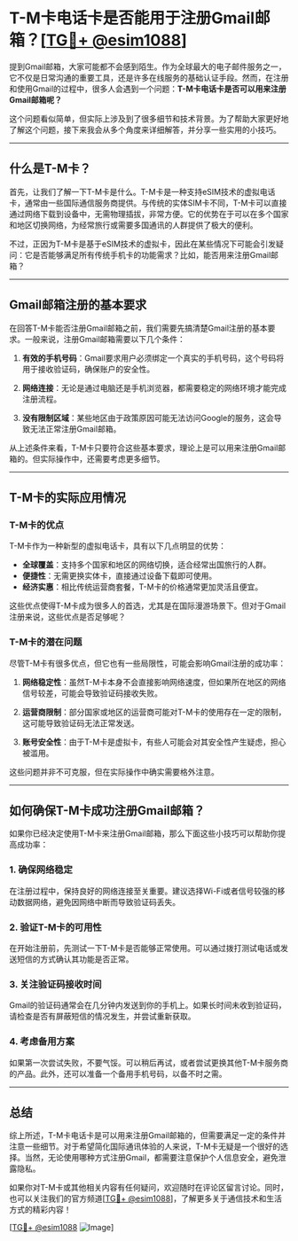 # T-M卡电话卡是否能用于注册Gmail邮箱？[[TG💪+ @esim1088](https://t.me/s/esim1088)]

提到Gmail邮箱，大家可能都不会感到陌生。作为全球最大的电子邮件服务之一，它不仅是日常沟通的重要工具，还是许多在线服务的基础认证手段。然而，在注册和使用Gmail的过程中，很多人会遇到一个问题：**T-M卡电话卡是否可以用来注册Gmail邮箱呢？**

这个问题看似简单，但实际上涉及到了很多细节和技术背景。为了帮助大家更好地了解这个问题，接下来我会从多个角度来详细解答，并分享一些实用的小技巧。

---

## 什么是T-M卡？

首先，让我们了解一下T-M卡是什么。T-M卡是一种支持eSIM技术的虚拟电话卡，通常由一些国际通信服务商提供。与传统的实体SIM卡不同，T-M卡可以直接通过网络下载到设备中，无需物理插拔，非常方便。它的优势在于可以在多个国家和地区切换网络，为经常旅行或需要多国通讯的人群提供了极大的便利。

不过，正因为T-M卡是基于eSIM技术的虚拟卡，因此在某些情况下可能会引发疑问：它是否能够满足所有传统手机卡的功能需求？比如，能否用来注册Gmail邮箱？

---

## Gmail邮箱注册的基本要求

在回答T-M卡能否注册Gmail邮箱之前，我们需要先搞清楚Gmail注册的基本要求。一般来说，注册Gmail邮箱需要以下几个条件：

1. **有效的手机号码**：Gmail要求用户必须绑定一个真实的手机号码，这个号码将用于接收验证码，确保账户的安全性。
   
2. **网络连接**：无论是通过电脑还是手机浏览器，都需要稳定的网络环境才能完成注册流程。

3. **没有限制区域**：某些地区由于政策原因可能无法访问Google的服务，这会导致无法正常注册Gmail邮箱。

从上述条件来看，T-M卡只要符合这些基本要求，理论上是可以用来注册Gmail邮箱的。但实际操作中，还需要考虑更多细节。

---

## T-M卡的实际应用情况

### T-M卡的优点

T-M卡作为一种新型的虚拟电话卡，具有以下几点明显的优势：

- **全球覆盖**：支持多个国家和地区的网络切换，适合经常出国旅行的人群。
- **便捷性**：无需更换实体卡，直接通过设备下载即可使用。
- **经济实惠**：相比传统运营商套餐，T-M卡的价格通常更加灵活且便宜。

这些优点使得T-M卡成为很多人的首选，尤其是在国际漫游场景下。但对于Gmail注册来说，这些优点是否足够呢？

### T-M卡的潜在问题

尽管T-M卡有很多优点，但它也有一些局限性，可能会影响Gmail注册的成功率：

1. **网络稳定性**：虽然T-M卡本身不会直接影响网络速度，但如果所在地区的网络信号较差，可能会导致验证码接收失败。
   
2. **运营商限制**：部分国家或地区的运营商可能对T-M卡的使用存在一定的限制，这可能导致验证码无法正常发送。

3. **账号安全性**：由于T-M卡是虚拟卡，有些人可能会对其安全性产生疑虑，担心被滥用。

这些问题并非不可克服，但在实际操作中确实需要格外注意。

---

## 如何确保T-M卡成功注册Gmail邮箱？

如果你已经决定使用T-M卡来注册Gmail邮箱，那么下面这些小技巧可以帮助你提高成功率：

### 1. 确保网络稳定

在注册过程中，保持良好的网络连接至关重要。建议选择Wi-Fi或者信号较强的移动数据网络，避免因网络中断而导致验证码丢失。

### 2. 验证T-M卡的可用性

在开始注册前，先测试一下T-M卡是否能够正常使用。可以通过拨打测试电话或发送短信的方式确认其功能是否正常。

### 3. 关注验证码接收时间

Gmail的验证码通常会在几分钟内发送到你的手机上。如果长时间未收到验证码，请检查是否有屏蔽短信的情况发生，并尝试重新获取。

### 4. 考虑备用方案

如果第一次尝试失败，不要气馁。可以稍后再试，或者尝试更换其他T-M卡服务商的产品。此外，还可以准备一个备用手机号码，以备不时之需。

---

## 总结

综上所述，T-M卡电话卡是可以用来注册Gmail邮箱的，但需要满足一定的条件并注意一些细节。对于希望简化国际通讯体验的人来说，T-M卡无疑是一个很好的选择。当然，无论使用哪种方式注册Gmail，都需要注意保护个人信息安全，避免泄露隐私。

如果你对T-M卡或其他相关内容有任何疑问，欢迎随时在评论区留言讨论。同时，也可以关注我们的官方频道[[TG💪+ @esim1088](https://t.me/s/esim1088)]，了解更多关于通信技术和生活方式的精彩内容！

[[TG💪+ @esim1088](https://t.me/s/esim1088) ![Image](https://i.postimg.cc/4NQfJmqS/Snipaste-2025-05-13-00-14-12.png)]